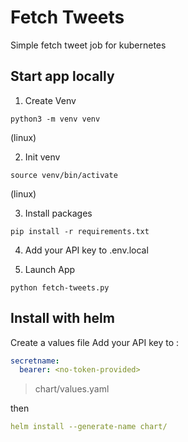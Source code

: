 # Fetch Tweets

Simple fetch tweet job for kubernetes

## Start app locally


1. Create Venv
```
python3 -m venv venv
```
(linux)

2. Init venv
```
source venv/bin/activate
```
(linux)

3. Install packages
```
pip install -r requirements.txt
```

4. Add your API key to .env.local

5. Launch App
```
python fetch-tweets.py
```

## Install with helm

Create a values file 
Add your API key to :
```yaml
secretname:
  bearer: <no-token-provided>
```
> chart/values.yaml

then

```yaml
helm install --generate-name chart/
```